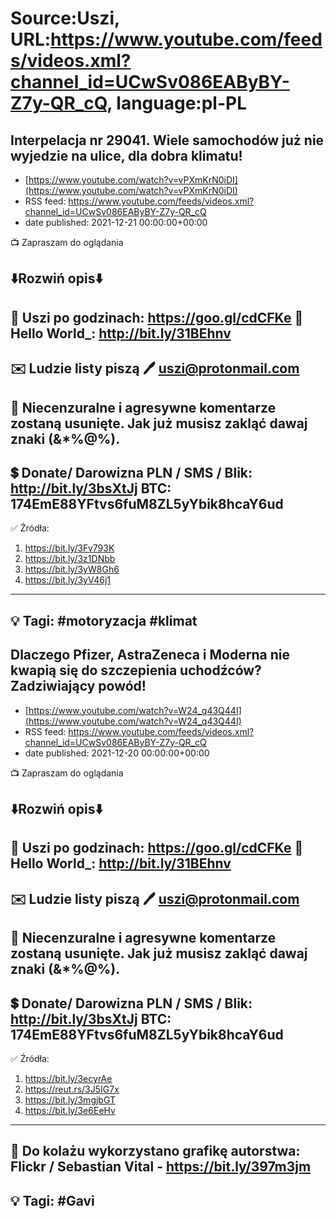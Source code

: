 # Source:Uszi, URL:https://www.youtube.com/feeds/videos.xml?channel_id=UCwSv086EAByBY-Z7y-QR_cQ, language:pl-PL

## Interpelacja nr 29041. Wiele samochodów już nie wyjedzie na ulice, dla dobra klimatu!
 - [https://www.youtube.com/watch?v=vPXmKrN0iDI](https://www.youtube.com/watch?v=vPXmKrN0iDI)
 - RSS feed: https://www.youtube.com/feeds/videos.xml?channel_id=UCwSv086EAByBY-Z7y-QR_cQ
 - date published: 2021-12-21 00:00:00+00:00

📺 Zapraszam do oglądania

⬇️Rozwiń opis⬇️
------------------------------------------------------------
👀 Uszi po godzinach: https://goo.gl/cdCFKe
👀 Hello World_: http://bit.ly/31BEhnv
------------------------------------------------------------
✉️ Ludzie listy piszą 
🖊️ uszi@protonmail.com
------------------------------------------------------------
👺 Niecenzuralne i agresywne komentarze zostaną usunięte.  Jak już musisz zakląć dawaj znaki (&*%@%).
------------------------------------------------------------
💲 Donate/ Darowizna
PLN / SMS / Blik: http://bit.ly/3bsXtJj
BTC: 174EmE88YFtvs6fuM8ZL5yYbik8hcaY6ud
-------------------------------------------------------------
✅ Źródła:
1. https://bit.ly/3Fv793K
2. https://bit.ly/3z1DNbb
3. https://bit.ly/3yW8Gh6
4. https://bit.ly/3yV46j1
---------------------------------------------------------------
💡 Tagi: #motoryzacja #klimat
--------------------------------------------------------------

## Dlaczego Pfizer, AstraZeneca i Moderna nie kwapią się do szczepienia uchodźców? Zadziwiający powód!
 - [https://www.youtube.com/watch?v=W24_q43Q44I](https://www.youtube.com/watch?v=W24_q43Q44I)
 - RSS feed: https://www.youtube.com/feeds/videos.xml?channel_id=UCwSv086EAByBY-Z7y-QR_cQ
 - date published: 2021-12-20 00:00:00+00:00

📺 Zapraszam do oglądania

⬇️Rozwiń opis⬇️
------------------------------------------------------------
👀 Uszi po godzinach: https://goo.gl/cdCFKe
👀 Hello World_: http://bit.ly/31BEhnv
------------------------------------------------------------
✉️ Ludzie listy piszą 
🖊️ uszi@protonmail.com
------------------------------------------------------------
👺 Niecenzuralne i agresywne komentarze zostaną usunięte.  Jak już musisz zakląć dawaj znaki (&*%@%).
------------------------------------------------------------
💲 Donate/ Darowizna
PLN / SMS / Blik: http://bit.ly/3bsXtJj
BTC: 174EmE88YFtvs6fuM8ZL5yYbik8hcaY6ud
-------------------------------------------------------------
✅ Źródła:
1. https://bit.ly/3ecyrAe
2. https://reut.rs/3J5IG7x
3. https://bit.ly/3mgjbGT
4. https://bit.ly/3e6EeHv
---------------------------------------------------------------
🎴 Do kolażu wykorzystano grafikę autorstwa: 
Flickr / Sebastian Vital - https://bit.ly/397m3jm
---------------------------------------------------------------
💡 Tagi: #Gavi
--------------------------------------------------------------

